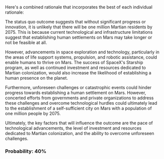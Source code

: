 Here's a combined rationale that incorporates the best of each individual rationale:

The status quo outcome suggests that without significant progress or innovation, it is unlikely that there will be one million Martian residents by 2075. This is because current technological and infrastructure limitations suggest that establishing human settlements on Mars may take longer or not be feasible at all.

However, advancements in space exploration and technology, particularly in the areas of life support systems, propulsion, and robotic assistance, could enable humans to thrive on Mars. The success of SpaceX's Starship program, as well as continued investment and resources dedicated to Martian colonization, would also increase the likelihood of establishing a human presence on the planet.

Furthermore, unforeseen challenges or catastrophic events could hinder progress towards establishing a human settlement on Mars. However, concerted efforts from governments and private organizations to address these challenges and overcome technological hurdles could ultimately lead to the establishment of a self-sufficient city on Mars with a population of one million people by 2075.

Ultimately, the key factors that will influence the outcome are the pace of technological advancements, the level of investment and resources dedicated to Martian colonization, and the ability to overcome unforeseen challenges.

### Probability: 40%